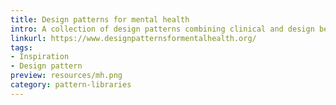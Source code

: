 ```yaml
---
title: Design patterns for mental health
intro: A collection of design patterns combining clinical and design best practices.
linkurl: https://www.designpatternsformentalhealth.org/
tags:
- Inspiration
- Design pattern
preview: resources/mh.png
category: pattern-libraries
---
```


